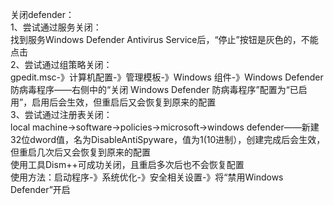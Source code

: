 关闭defender：  
1、尝试通过服务关闭：  
找到服务Windows Defender Antivirus Service后，“停止”按钮是灰色的，不能点击  
2、尝试通过组策略关闭：  
gpedit.msc-》计算机配置-》管理模板-》Windows 组件-》Windows Defender 防病毒程序——右侧中的“关闭 Windows Defender 防病毒程序”配置为“已启用”，启用后会生效，但重启后又会恢复到原来的配置  
3、尝试通过注册表关闭：  
local machine->software->policies->microsoft->windows defender——新建32位dword值，名为DisableAntiSpyware，值为1(10进制），创建完成后会生效，但重启几次后又会恢复到原来的配置  
使用工具Dism++可成功关闭，且重启多次后也不会恢复配置  
使用方法：启动程序-》系统优化-》安全相关设置-》将“禁用Windows Defender”开启
